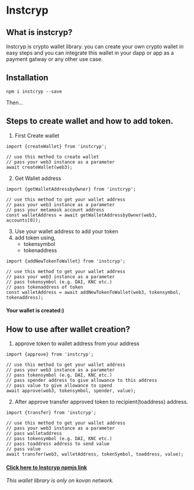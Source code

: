 # Instcryp

## What is instcryp?
Instcryp is crypto wallet library. you can create your own crypto wallet in easy steps and you can integrate this wallet in your dapp or app as a payment gatway or any other use case.


## Installation

`npm i instcryp --save`

Then...

## Steps to create wallet and how to add token.  

1. First Create wallet  
```
import {createWallet} from 'instcryp';

// use this method to create wallet 
// pass your web3 instance as a parameter
await createWallet(web3); 

```

2. Get Wallet address  
```
import {getWalletAddressbyOwner} from 'instcryp';

// use this method to get your wallet address 
// pass your web3 instance as a parameter
// pass your metamask account address
const walletAddress = await getWalletAddressbyOwner(web3, accounts[0]);
```

3. Use your wallet address to add your token
4. add token using,  
    - tokensymbol
    - tokenaddress
```
import {addNewTokenToWallet} from 'instcryp';

// use this method to get your wallet address 
// pass your web3 instance as a parameter
// pass tokensymbol (e.g. DAI, KNC etc.)
// pass tokenaddress of token 
const walletAddress = await addNewTokenToWallet(web3, tokensymbol, tokenaddress);

```
#### Your wallet is created:)

## How to use after wallet creation?

1. approve token to wallet address from your address
```
import {approve} from 'instcryp';

// use this method to get your wallet address 
// pass your web3 instance as a parameter
// pass tokensymbol (e.g. DAI, KNC etc.)
// pass spender address to give allowance to this address
// pass value to give allowance to spend
await approve(web3, tokensymbol, spender, value);
```

2. After approve transfer approved token to recipient(toaddress) address. 
```
import {transfer} from 'instcryp';

// use this method to get your wallet address 
// pass your web3 instance as a parameter
// pass walletaddress
// pass tokensymbol (e.g. DAI, KNC etc.)
// pass toaddress address to send value
// pass value 
await transfer(web3, walletAddress, tokenSymbol, toaddress, value);
```

#### [Click here to Instcryp npmjs link](https://www.npmjs.com/package/instcryp)

*This wallet library is only on kovan network.*


